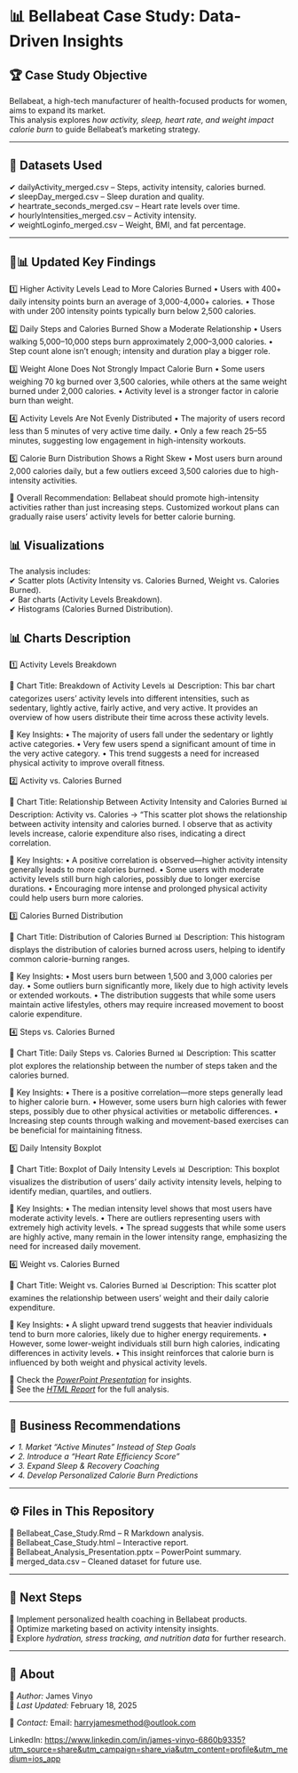 # 📊 Bellabeat Case Study: Data-Driven Insights  
## 🏆 Case Study Objective  
Bellabeat, a high-tech manufacturer of health-focused products for women, aims to expand its market.  
This analysis explores *how activity, sleep, heart rate, and weight impact calorie burn* to guide Bellabeat’s marketing strategy.  

---

## 📂 Datasets Used  
✔ dailyActivity_merged.csv – Steps, activity intensity, calories burned.  
✔ sleepDay_merged.csv – Sleep duration and quality.  
✔ heartrate_seconds_merged.csv – Heart rate levels over time.  
✔ hourlyIntensities_merged.csv – Activity intensity.  
✔ weightLoginfo_merged.csv – Weight, BMI, and fat percentage.  

---

## 🔎📊 Updated Key Findings

1️⃣ Higher Activity Levels Lead to More Calories Burned
	•	Users with 400+ daily intensity points burn an average of 3,000-4,000+ calories.
	•	Those with under 200 intensity points typically burn below 2,500 calories.

2️⃣ Daily Steps and Calories Burned Show a Moderate Relationship
	•	Users walking 5,000–10,000 steps burn approximately 2,000–3,000 calories.
	•	Step count alone isn’t enough; intensity and duration play a bigger role.

3️⃣ Weight Alone Does Not Strongly Impact Calorie Burn
	•	Some users weighing 70 kg burned over 3,500 calories, while others at the same weight burned under 2,000 calories.
	•	Activity level is a stronger factor in calorie burn than weight.

4️⃣ Activity Levels Are Not Evenly Distributed
	•	The majority of users record less than 5 minutes of very active time daily.
	•	Only a few reach 25–55 minutes, suggesting low engagement in high-intensity workouts.

5️⃣ Calorie Burn Distribution Shows a Right Skew
	•	Most users burn around 2,000 calories daily, but a few outliers exceed 3,500 calories due to high-intensity activities.

🔹 Overall Recommendation: Bellabeat should promote high-intensity activities rather than just increasing steps. Customized workout plans can gradually raise users’ activity levels for better calorie burning.

## 📊 Visualizations  
The analysis includes:  
✔ Scatter plots (Activity Intensity vs. Calories Burned, Weight vs. Calories Burned).  
✔ Bar charts (Activity Levels Breakdown).  
✔ Histograms (Calories Burned Distribution).  

## 📊 Charts Description 
1️⃣ Activity Levels Breakdown

📌 Chart Title: Breakdown of Activity Levels
📊 Description:
This bar chart categorizes users’ activity levels into different intensities, such as sedentary, lightly active, fairly active, and very active. It provides an overview of how users distribute their time across these activity levels.

🔹 Key Insights:
	•	The majority of users fall under the sedentary or lightly active categories.
	•	Very few users spend a significant amount of time in the very active category.
	•	This trend suggests a need for increased physical activity to improve overall fitness.

2️⃣ Activity vs. Calories Burned

📌 Chart Title: Relationship Between Activity Intensity and Calories Burned
📊 Description:
Activity vs. Calories → “This scatter plot shows the relationship between activity intensity and calories burned. I observe that as activity levels increase, calorie expenditure also rises, indicating a direct correlation.

🔹 Key Insights:
	•	A positive correlation is observed—higher activity intensity generally leads to more calories burned.
	•	Some users with moderate activity levels still burn high calories, possibly due to longer exercise durations.
	•	Encouraging more intense and prolonged physical activity could help users burn more calories.

3️⃣ Calories Burned Distribution

📌 Chart Title: Distribution of Calories Burned
📊 Description:
This histogram displays the distribution of calories burned across users, helping to identify common calorie-burning ranges.

🔹 Key Insights:
	•	Most users burn between 1,500 and 3,000 calories per day.
	•	Some outliers burn significantly more, likely due to high activity levels or extended workouts.
	•	The distribution suggests that while some users maintain active lifestyles, others may require increased movement to boost calorie expenditure.

4️⃣ Steps vs. Calories Burned

📌 Chart Title: Daily Steps vs. Calories Burned
📊 Description:
This scatter plot explores the relationship between the number of steps taken and the calories burned.

🔹 Key Insights:
	•	There is a positive correlation—more steps generally lead to higher calorie burn.
	•	However, some users burn high calories with fewer steps, possibly due to other physical activities or metabolic differences.
	•	Increasing step counts through walking and movement-based exercises can be beneficial for maintaining fitness.

5️⃣ Daily Intensity Boxplot

📌 Chart Title: Boxplot of Daily Intensity Levels
📊 Description:
This boxplot visualizes the distribution of users’ daily activity intensity levels, helping to identify median, quartiles, and outliers.

🔹 Key Insights:
	•	The median intensity level shows that most users have moderate activity levels.
	•	There are outliers representing users with extremely high activity levels.
	•	The spread suggests that while some users are highly active, many remain in the lower intensity range, emphasizing the need for increased daily movement.

6️⃣ Weight vs. Calories Burned

📌 Chart Title: Weight vs. Calories Burned
📊 Description:
This scatter plot examines the relationship between users’ weight and their daily calorie expenditure.

🔹 Key Insights:
	•	A slight upward trend suggests that heavier individuals tend to burn more calories, likely due to higher energy requirements.
	•	However, some lower-weight individuals still burn high calories, indicating differences in activity levels.
	•	This insight reinforces that calorie burn is influenced by both weight and physical activity levels.

🔹 Check the *[PowerPoint Presentation](./Bellabeat_Analysis_Presentation.pptx)* for insights.  
🔹 See the *[HTML Report](./Bellabeat_Case_Study.html)* for the full analysis.

---

## 🎯 Business Recommendations  
✔ *1. Market “Active Minutes” Instead of Step Goals*  
✔ *2. Introduce a “Heart Rate Efficiency Score”*  
✔ *3. Expand Sleep & Recovery Coaching*  
✔ *4. Develop Personalized Calorie Burn Predictions*  

---

## ⚙ Files in This Repository  
📌 Bellabeat_Case_Study.Rmd – R Markdown analysis.  
📌 Bellabeat_Case_Study.html – Interactive report.  
📌 Bellabeat_Analysis_Presentation.pptx – PowerPoint summary.  
📌 merged_data.csv – Cleaned dataset for future use.  

---

## 🚀 Next Steps  
🔹 Implement personalized health coaching in Bellabeat products.  
🔹 Optimize marketing based on activity intensity insights.  
🔹 Explore *hydration, stress tracking, and nutrition data* for further research.

---

## 📌 About  
🎯 *Author:* James Vinyo  
📅 *Last Updated:* February 18, 2025  

📩 *Contact:* 
Email: harryjamesmethod@outlook.com

LinkedIn: https://www.linkedin.com/in/james-vinyo-6860b9335?utm_source=share&utm_campaign=share_via&utm_content=profile&utm_medium=ios_app

